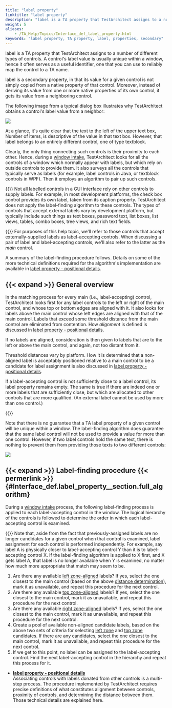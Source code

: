 ```yaml
--- 
title: "label property"
linktitle: "label property"
description: "label is a TA property that TestArchitect assigns to a number of different types of controls. A control's label value is usually unique within a window, hence it often serves as a useful identifier, one that you can use to reliably map the control to a TA name."
weight: 5
aliases: 
    - /TA_Help/Topics/Interface_def_label_property.html
keywords: "label property, TA property, label, properties, secondary"
---
```


label is a TA property that TestArchitect assigns to a number of different types of controls. A control's label value is usually unique within a window, hence it often serves as a useful identifier, one that you can use to reliably map the control to a TA name.

label is a secondary property, in that its value for a given control is not simply copied from a native property of that control. Moreover, instead of deriving its value from one or more native properties of its own control, it gets its value from a neighboring control.

The following image from a typical dialog box illustrates why TestArchitect obtains a control's label value from a neighbor:

![](/images/TA_Help/Images/label_property.01.png)

At a glance, it's quite clear that the text to the left of the upper text box, Number of items, is descriptive of the value in that text box. However, that label belongs to an entirely different control, one of type textblock.

Clearly, the only thing connecting such controls is their proximity to each other. Hence, during a [window intake](/user-guide/interface-definitions/control-properties/intake), TestArchitect looks for all the controls of a window which normally appear with labels, but which rely on outside controls to provide them. It also surveys all the controls that typically serve as labels \(for example, label controls in Java, or textblock controls in WPF\). Then it employs an algorithm to pair up such controls.

{{<note>}} Not all labelled controls in a GUI interface rely on other controls to supply labels. For example, in most development platforms, the check box control provides its own label, taken from its caption property. TestArchitect does not apply the label-finding algorithm to these controls. The types of controls that accept external labels vary by development platform, but typically include such things as text boxes, password text, list boxes, list views, tables, combo boxes, tree views, and rich text fields.

{{<note>}} For purposes of this help topic, we'll refer to those controls that accept externally-supplied labels as label-accepting controls. When discussing a pair of label and label-accepting controls, we'll also refer to the latter as the *main* control.

A summary of the label-finding procedure follows. Details on some of the more technical definitions required for the algorithm's implementation are available in [label property - positional details](/user-guide/interface-definitions/control-properties/secondary-properties/label-property/label-property-positional-details).

## {{< expand >}} General overview

In the matching process for every main \(i.e., label-accepting\) control, TestArchitect looks first for any label controls to the left or right of the main control, and whose top or bottom edges are aligned with it. It also looks for labels above the main control whose left edges are aligned with that of the main control. Labels that exceed some threshold distance from the main control are eliminated from contention. How *alignment* is defined is discussed in [label property - positional details](/user-guide/interface-definitions/control-properties/secondary-properties/label-property/label-property-positional-details).

If no labels are aligned, consideration is then given to labels that are to the left or above the main control, and again, not too distant from it.

Threshold distances vary by platform. How it is determined that a non-aligned label is acceptably positioned relative to a main control to be a candidate for label assignment is also discussed in [label property - positional details](/user-guide/interface-definitions/control-properties/secondary-properties/label-property/label-property-positional-details).

If a label-accepting control is not sufficiently close to a label control, its label property remains empty. The same is true if there are indeed one or more labels that are sufficiently close, but which are allocated to other controls that are more qualified. \(An external label cannot be used by more than one control.\)

{{<note>}}

Note that there is no guarantee that a TA label property of a given control will be unique within a window. The label-finding algorithm does guarantee that the same label control will not be used to provide a value for more than one control. However, if two label controls hold the same text, there is nothing to prevent them from providing those texts to two different controls:

![](/images/TA_Help/Images/label_duplication.png)

## {{< expand >}} Label-finding procedure {{< permerlink >}} {#Interface_def.label_property__section.full_algorithm} 

During a [window intake](/user-guide/interface-definitions/control-properties/intake) process, the following label-finding process is applied to each label-accepting control in the window. The logical hierarchy of the controls is followed to determine the order in which each label-accepting control is examined.

{{<note>}} Note that, aside from the fact that previously-assigned labels are no longer candidates for a given control when that control is examined, label assignment for each control is performed independently. For example, say label A is physically closer to label-accepting control Y than it is to label-accepting control X. If the label-finding algorithm is applied to X first, and X gets label A, that label is no longer available when Y is examined, no matter how much more appropriate that match may seem to be.

1.  Are there any available [left zone-aligned](/user-guide/interface-definitions/control-properties/secondary-properties/label-property/label-property-positional-details#dl.left_zone_alignment) labels? If yes, select the one closest to the main control \(based on the above [distance determination](/user-guide/interface-definitions/control-properties/secondary-properties/label-property/label-property-positional-details#section.distance_determination)\), mark it as unavailable, and repeat this procedure for the next control.
2.  Are there any available [top zone-aligned](/user-guide/interface-definitions/control-properties/secondary-properties/label-property/label-property-positional-details#dl.top_zone_alignment) labels? If yes, select the one closest to the main control, mark it as unavailable, and repeat this procedure for the next control.
3.  Are there any available [right zone-aligned](/user-guide/interface-definitions/control-properties/secondary-properties/label-property/label-property-positional-details#dl.right_zone_alignment) labels? If yes, select the one closest to the main control, mark it as unavailable, and repeat this procedure for the next control.
4.  Create a pool of available non-aligned candidate labels, based on the above two sets of criteria for selecting [left zone](/user-guide/interface-definitions/control-properties/secondary-properties/label-property/label-property-positional-details#dl.left_zone_nonaligned) and [top zone](/user-guide/interface-definitions/control-properties/secondary-properties/label-property/label-property-positional-details#dl.top_zone_nonaligned) candidates. If there are any candidates, select the one closest to the main control, mark it as unavailable, and repeat this procedure for the next control.
5.  If we get to this point, no label can be assigned to the label-accepting control. Find the next label-accepting control in the hierarchy and repeat this process for it.

-   **[label property - positional details](/user-guide/interface-definitions/control-properties/secondary-properties/label-property/label-property-positional-details)**  
Associating controls with labels donated from other controls is a multi-step process. The procedure implemented by TestArchitect requires precise definitions of what constitutes alignment between controls, proximity of controls, and determining the distance between them. Those technical details are explained here.


